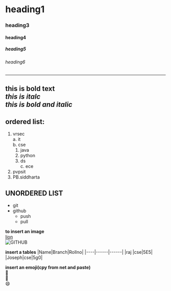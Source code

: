 # heading1
### heading3
#### heading4
##### heading5
###### heading6
-------------------------------------------------------------
**this is bold text**  
*this is italc*  
***this is bold and italic***  
-----------------------------------------------
**ordered list:**
---------------
1. vrsec   
  a. it   
  b. cse   
    1. java   
    2. python   
    3. ds   
  c. ece  
 2. pvpsit  
 3. PB.siddharta  
 
 **UNORDERED LIST**
-----------------
* git
* github
   * push
   * pull
 
 **to insert an image**    
[lion](https://encrypted-tbn0.gstatic.com/images?q=tbn:ANd9GcTUjKHk2fSzUjeYRdF0pHo-Eiz9Udshht45jw&usqp=CAU)     
![GITHUB](https://encrypted-tbn0.gstatic.com/images?q=tbn:ANd9GcTUjKHk2fSzUjeYRdF0pHo-Eiz9Udshht45jw&usqp=CAU)   

**insert a tables**
|Name|Branch|Rollno|
|----|------|------|
|raj |cse|5E5|
|Joseph|cse|5g0|

**insert an emoji(cpy from net and paste)**   
:rotating_light:  
:see_no_evil:         
:smile:      
